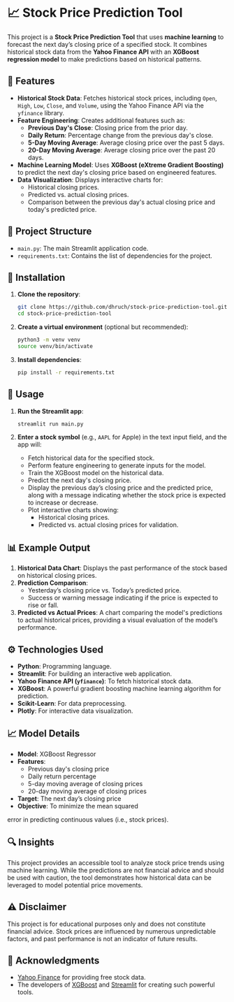 

# 📈 Stock Price Prediction Tool

This project is a **Stock Price Prediction Tool** that uses **machine learning** to forecast the next day’s closing price of a specified stock. It combines historical stock data from the **Yahoo Finance API** with an **XGBoost regression model** to make predictions based on historical patterns.

## 🚀 Features

- **Historical Stock Data**: Fetches historical stock prices, including `Open`, `High`, `Low`, `Close`, and `Volume`, using the Yahoo Finance API via the `yfinance` library.
- **Feature Engineering**: Creates additional features such as:
  - **Previous Day's Close**: Closing price from the prior day.
  - **Daily Return**: Percentage change from the previous day's close.
  - **5-Day Moving Average**: Average closing price over the past 5 days.
  - **20-Day Moving Average**: Average closing price over the past 20 days.
- **Machine Learning Model**: Uses **XGBoost (eXtreme Gradient Boosting)** to predict the next day's closing price based on engineered features.
- **Data Visualization**: Displays interactive charts for:
  - Historical closing prices.
  - Predicted vs. actual closing prices.
  - Comparison between the previous day's actual closing price and today's predicted price.

## 📂 Project Structure

- `main.py`: The main Streamlit application code.
- `requirements.txt`: Contains the list of dependencies for the project.

## 🔧 Installation

1. **Clone the repository**:
   ```bash
   git clone https://github.com/dhruch/stock-price-prediction-tool.git
   cd stock-price-prediction-tool
   ```

2. **Create a virtual environment** (optional but recommended):
   ```bash
   python3 -m venv venv
   source venv/bin/activate
   ```

3. **Install dependencies**:
   ```bash
   pip install -r requirements.txt
   ```

## 🏃 Usage

1. **Run the Streamlit app**:
   ```bash
   streamlit run main.py
   ```

2. **Enter a stock symbol** (e.g., `AAPL` for Apple) in the text input field, and the app will:
   - Fetch historical data for the specified stock.
   - Perform feature engineering to generate inputs for the model.
   - Train the XGBoost model on the historical data.
   - Predict the next day's closing price.
   - Display the previous day’s closing price and the predicted price, along with a message indicating whether the stock price is expected to increase or decrease.
   - Plot interactive charts showing:
     - Historical closing prices.
     - Predicted vs. actual closing prices for validation.

## 📊 Example Output

1. **Historical Data Chart**: Displays the past performance of the stock based on historical closing prices.
2. **Prediction Comparison**:
   - Yesterday’s closing price vs. Today’s predicted price.
   - Success or warning message indicating if the price is expected to rise or fall.
3. **Predicted vs Actual Prices**: A chart comparing the model's predictions to actual historical prices, providing a visual evaluation of the model’s performance.

## ⚙️ Technologies Used

- **Python**: Programming language.
- **Streamlit**: For building an interactive web application.
- **Yahoo Finance API (`yfinance`)**: To fetch historical stock data.
- **XGBoost**: A powerful gradient boosting machine learning algorithm for prediction.
- **Scikit-Learn**: For data preprocessing.
- **Plotly**: For interactive data visualization.

## 📈 Model Details

- **Model**: XGBoost Regressor
- **Features**:
  - Previous day's closing price
  - Daily return percentage
  - 5-day moving average of closing prices
  - 20-day moving average of closing prices
- **Target**: The next day’s closing price
- **Objective**: To minimize the mean squared

error in predicting continuous values (i.e., stock prices).

## 🔍 Insights

This project provides an accessible tool to analyze stock price trends using machine learning. While the predictions are not financial advice and should be used with caution, the tool demonstrates how historical data can be leveraged to model potential price movements.

## ⚠️ Disclaimer

This project is for educational purposes only and does not constitute financial advice. Stock prices are influenced by numerous unpredictable factors, and past performance is not an indicator of future results.


## 🙏 Acknowledgments

- [Yahoo Finance](https://finance.yahoo.com/) for providing free stock data.
- The developers of [XGBoost](https://xgboost.ai/) and [Streamlit](https://streamlit.io/) for creating such powerful tools.


